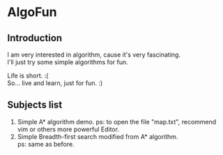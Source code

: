 AlgoFun
=======
Introduction
------------
I am very interested in algorithm, cause it's very fascinating.  
I'll just try some simple algorithms for fun.

Life is short. :(  
So... live and learn, just for fun. :)

Subjects list
------------
1. Simple A\* algorithm demo.
   ps: to open the file "map.txt", recommend vim or others more powerful Editor.
2. Simple Breadth-first search modified from A\* algorithm.   
   ps: same as before.
